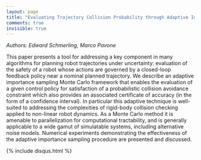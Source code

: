 ```yaml
---
layout: page
title: "Evaluating Trajectory Collision Probability through Adaptive Importance Sampling for Safe Motion Planning"
comments: true
invisible: true
---
```


<p class="text-left"><i>Authors: Edward Schmerling, Marco Pavone</i></p>

This paper presents a tool for addressing a key component in many algorithms for planning robot trajectories under uncertainty: evaluation of the safety of a robot whose actions are governed by a closed-loop feedback policy near a nominal planned trajectory. We describe an adaptive importance sampling Monte Carlo framework that enables the evaluation of a given control policy for satisfaction of a probabilistic collision avoidance constraint which also provides an associated certificate of accuracy (in the form of a confidence interval). In particular this adaptive technique is well-suited to addressing the complexities of rigid-body collision checking applied to non-linear robot dynamics. As a Monte Carlo method it is amenable to parallelization for computational tractability, and is generally applicable to a wide gamut of simulatable systems, including alternative noise models. Numerical experiments demonstrating the effectiveness of the adaptive importance sampling procedure are presented and discussed.

{% include disqus.html %}